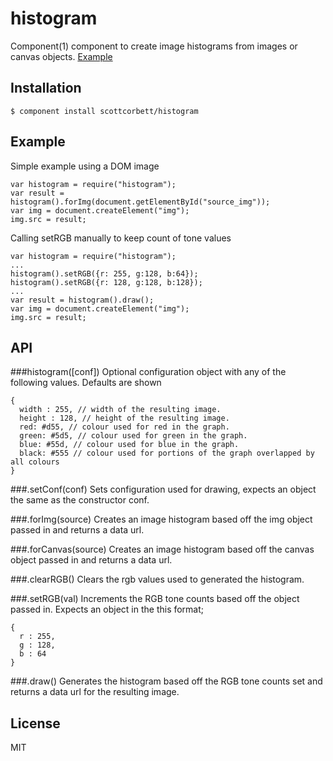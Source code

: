 # histogram

  Component(1) component to create image histograms from images or canvas objects. [Example](http://hexhour.com/toys/histogram/)

## Installation

    $ component install scottcorbett/histogram

## Example

   Simple example using a DOM image  
   
    var histogram = require("histogram");  
    var result = histogram().forImg(document.getElementById("source_img"));  
    var img = document.createElement("img");
    img.src = result;  

   Calling setRGB manually to keep count of tone values
   
    var histogram = require("histogram");  
    ...
    histogram().setRGB({r: 255, g:128, b:64});
    histogram().setRGB({r: 128, g:128, b:128});
    ...
    var result = histogram().draw();  
    var img = document.createElement("img");
    img.src = result;  

## API

###histogram([conf])
   Optional configuration object with any of the following values. Defaults are shown
   
    {       
      width : 255, // width of the resulting image.
      height : 128, // height of the resulting image.
      red: #d55, // colour used for red in the graph.
      green: #5d5, // colour used for green in the graph. 
      blue: #55d, // colour used for blue in the graph.
      black: #555 // colour used for portions of the graph overlapped by all colours  
    }
    
###.setConf(conf)
   Sets configuration used for drawing, expects an object the same as the constructor conf.
   
###.forImg(source)
   Creates an image histogram based off the img object passed in and returns a data url.
   
###.forCanvas(source)
   Creates an image histogram based off the canvas object passed in and returns a data url.
  
###.clearRGB()
   Clears the rgb values used to generated the histogram.
   
###.setRGB(val)
   Increments the RGB tone counts based off the object passed in. Expects an object in the this format; 
   
    {       
      r : 255,  
      g : 128,  
      b : 64  
    }
  
###.draw()
   Generates the histogram based off the RGB tone counts set and returns a data url for the resulting image.
   
## License

  MIT
